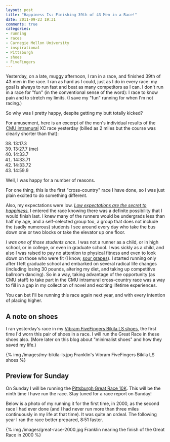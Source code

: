 ```yaml
---
layout: post
title: "Happiness Is: Finishing 39th of 43 Men in a Race!"
date: 2011-09-23 19:31
comments: true
categories:
- running
- races
- Carnegie Mellon University
- inspirational
- Pittsburgh
- shoes
- FiveFingers
---
```


Yesterday, on a late, muggy afternoon, I ran in a race, and finished 39th of 43 men in the race. I ran as hard as I could, just as I do in every race: my goal is always to run fast and beat as many competitors as I can. I don't run in a race for "fun" (in the conventional sense of the word): I race to know pain and to stretch my limits. (I save my "fun" running for when I'm not racing.)

So why was I pretty happy, despite getting my butt totally kicked?

<!--more-->

For amusement, here is an excerpt of the men's individual results of the [CMU intramural](http://www.cmu.edu/athletics/recreation/intramurals/activities.html) XC race yesterday (billed as 2 miles but the course was clearly shorter than that): <ol start="38">
  <li>13:17.3</li>
  <li>13:27.7 (me)</li>
  <li>14:33.7</li>
  <li>14:33.71</li>
  <li>14:33.72</li>
  <li>14:59.9</li>
</ol>

Well, I was happy for a number of reasons.

For one thing, this is the first "cross-country" race I have done, so I was just plain excited to do something different.

Also, my expectations were low. [*Low expectations are the secret to happiness.*](http://www.ted.com/talks/barry_schwartz_on_the_paradox_of_choice.html) I entered the race knowing there was a definite possibility that I would finish last. I knew many of the runners would be undergrads less than half my age, and a self-selected group too, a group that does not include the (sadly numerous) students I see around every day who take the bus down one or two blocks or take the elevator up one floor.

*I was one of those students once*. I was not a runner as a child, or in high school, or in college, or even in graduate school. I was sickly as a child, and also I was raised to pay no attention to physical fitness and even to look down on those who were fit (I know, [sour grapes](http://en.wikipedia.org/wiki/Sour_grapes)). I started running only after I left graduate school and embarked on several radical life changes (including losing 30 pounds, altering my diet, and taking up competitive ballroom dancing). So in a way, taking advantage of the opportunity (as CMU staff) to take part in the CMU intramural cross-country race was a way to fill in a gap in my collection of novel and exciting lifetime experiences.

You can bet I'll be running this race again next year, and with every intention of placing higher.

A note on shoes
---------------

I ran yesterday's race in my [Vibram FiveFingers Bikila LS shoes](http://www.vibramfivefingers.com/products/Five-Fingers-BikilaLS-Mens.htm), the first time I'd worn this pair of shoes in a race. I will run the Great Race in these shoes also. (More later on this blog about "minimalist shoes" and how they saved my life.)

{% img /images/my-bikila-ls.jpg Franklin's Vibram FiveFingers Bikila LS shoes %}

Preview for Sunday
------------------

On Sunday I will be running the [Pittsburgh Great Race 10K](http://www.rungreatrace.com/). This will be the ninth time I have run the race. Stay tuned for a race report on Sunday!

Below is a photo of my running it for the first time, in 2000, as the second race I had ever done (and I had never run more than three miles continuously in my life at that time). It was quite an ordeal. The following year I ran the race better prepared, 8:51 faster.

{% img /images/great-race-2000.jpg Franklin nearing the finish of the Great Race in 2000 %}
